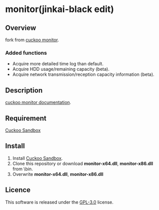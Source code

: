 # monitor(jinkai-black edit)

## Overview

fork from [cuckoo monitor](https://github.com/cuckoosandbox/monitor).

### Added functions

- Acquire more detailed time log than default.
- Acquire HDD usage/remaining capacity (beta).
- Acquire network transmission/reception capacity information (beta).

## Description

[cuckoo monitor documentation][docs].

## Requirement

[Cuckoo Sandbox](https://github.com/cuckoosandbox/cuckoo)

## Install

1. Install [Cuckoo Sandbox](https://github.com/cuckoosandbox/cuckoo).
2. Clone this repository or download **monitor-x64.dll**, **monitor-x86.dll** from \bin.
3. Overwrite **monitor-x64.dll**, **monitor-x86.dll**

## Licence

This software is released under the [GPL-3.0](https://github.com/cuckoosandbox/monitor/blob/master/LICENSE.txt) license.

[docs]: http://cuckoo-monitor.readthedocs.org/en/latest/
